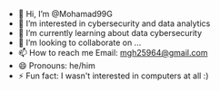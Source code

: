 - 👋 Hi, I’m @Mohamad99G
- 👀 I’m interested in cybersecurity and data analytics
- 🌱 I’m currently learning about data cybersecurity
- 💞️ I’m looking to collaborate on ...
- 📫 How to reach me Email: mgh25964@gmail.com
- 😄 Pronouns: he/him
- ⚡ Fun fact: I wasn't interested in computers at all :)

<!---
Mohamad99G/Mohamad99G is a ✨ special ✨ repository because its `README.md` (this file) appears on your GitHub profile.
You can click the Preview link to take a look at your changes.
--->
